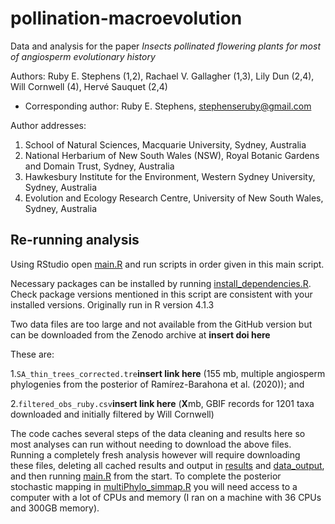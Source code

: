 # pollination-macroevolution
Data and analysis for the paper *Insects pollinated flowering plants for most of angiosperm evolutionary history*

Authors: Ruby E. Stephens (1,2), Rachael V. Gallagher (1,3), Lily Dun (2,4), Will Cornwell (4), Hervé Sauquet (2,4)
+ Corresponding author: Ruby E. Stephens, stephenseruby@gmail.com

Author addresses:

1. School of Natural Sciences, Macquarie University, Sydney, Australia
2. National Herbarium of New South Wales (NSW), Royal Botanic Gardens and Domain Trust, Sydney, Australia
3. Hawkesbury Institute for the Environment, Western Sydney University, Sydney, Australia
4. Evolution and Ecology Research Centre, University of New South Wales, Sydney, Australia

## Re-running analysis

Using RStudio open [main.R](https://github.com/rubysaltbush/pollination-macroevolution/blob/main/main.R) 
and run scripts in order given in this main script.

Necessary packages can be installed by running [install_dependencies.R](https://github.com/rubysaltbush/pollination-macroevolution/blob/main/scripts/install_dependencies.R).
Check package versions mentioned in this script are consistent with your installed versions. Originally run in R version 4.1.3

Two data files are too large and not available from the GitHub version but can be downloaded from the Zenodo archive at **insert doi here**

These are:

1.`SA_thin_trees_corrected.tre`**insert link here** (155 mb, multiple angiosperm phylogenies from the posterior of Ramírez-Barahona et al. (2020)); and 

2.`filtered_obs_ruby.csv`**insert link here** (**X**mb, GBIF records for 1201 taxa downloaded and initially filtered by Will Cornwell)

The code caches several steps of the data cleaning and results here so most analyses can run without needing to download the above files.
Running a completely fresh analysis however will require downloading these files, deleting all cached results and output in
[results](https://github.com/rubysaltbush/pollination-macroevolution/tree/main/results) and
[data_output](https://github.com/rubysaltbush/pollination-macroevolution/tree/main/data_output), and then running
[main.R](https://github.com/rubysaltbush/pollination-macroevolution/blob/main/main.R) from the start. To complete 
the posterior stochastic mapping in 
[multiPhylo_simmap.R](https://github.com/rubysaltbush/pollination-macroevolution/blob/main/scripts/analysis/multiPhylo_simmap.R) 
you will need access to a computer with a lot of CPUs and memory (I ran on a machine with 36 CPUs and 300GB memory).